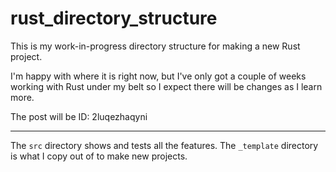 # rust_directory_structure

This is my work-in-progress directory
structure for making a new Rust project.

I'm happy with where it is right now,
but I've only got a couple of weeks
working with Rust under my belt so
I expect there will be changes as I
learn more.

The post will be ID: 2luqezhaqyni

---

The `src` directory shows and tests
all the features. The `_template` 
directory is what I copy out of
to make new projects.